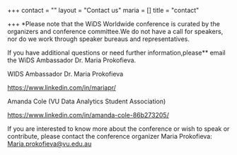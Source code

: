 +++
contact = ""
layout = "Contact us"
maria = []
title = "contact"

+++
*Please note that the WiDS Worldwide conference is curated by the organizers and conference committee.We do not have a call for speakers, nor do we work through speaker bureaus and representatives.

If you have additional questions or need further information,​please** email the WiDS Ambassador Dr. Maria Prokofieva.

WIDS Ambassador Dr. Maria Prokofieva

https://www.linkedin.com/in/mariapr/

Amanda Cole (VU Data Analytics Student Association)

https://www.linkedin.com/in/amanda-cole-86b273205/

If you are interested to know more about the conference or wish to speak or contribute, please contact the conference organizer Maria Prokofieva: Maria.prokofieva@vu.edu.au